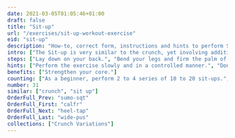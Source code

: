 ```yaml
---
date: 2021-03-05T01:05:46+01:00
draft: false
title: "Sit-up"
url: "/exercises/sit-up-workout-exercise"
eid: "sit-up"
description: "How-to, correct form, instructions and hints to perform Sit-up. Similar exercises and video demo"
intro: ["The Sit-up is very similar to the crunch, yet involving additional muscles. It is an easy and effective exercise  for when you have a place to lay down."]
steps: ["Lay down on your back.", "Bend your legs and firm the palm of you feet in the ground.", "Place your hands behind the ears, or cross them to touch opposite shoulders.", "Elevate your upper body, until your chest is close to the knees.", "Lay down again, returning to the starting position."]
hints: ["Perform the exercise slowly and in a controlled manner.", "Don't use your arms to pull the head. Only the abs should be working.", "Keep your neck in a relaxed position."]
benefits: ["Strengthen your core."]
counting: ["As a beginner, perform 2 to 4 series of 10 to 20 sit-ups.", "Include the exercise in your crunch list."]
number: 31
similar: ["crunch", "sit up"]
OrderFull_Prev: "sumo-sqt"
OrderFull_First: "calfr"
OrderFull_Next: "heel-tap"
OrderFull_Last: "wide-pus"
collections: ["Crunch Variations"]
---
```

